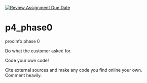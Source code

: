 [![Review Assignment Due Date](https://classroom.github.com/assets/deadline-readme-button-24ddc0f5d75046c5622901739e7c5dd533143b0c8e959d652212380cedb1ea36.svg)](https://classroom.github.com/a/gGA1Qenb)
# p4_phase0
procInfo phase 0

Do what the customer asked for.

Code your own code!

Cite external sources and make any code you find online your own. Comment heavily.
